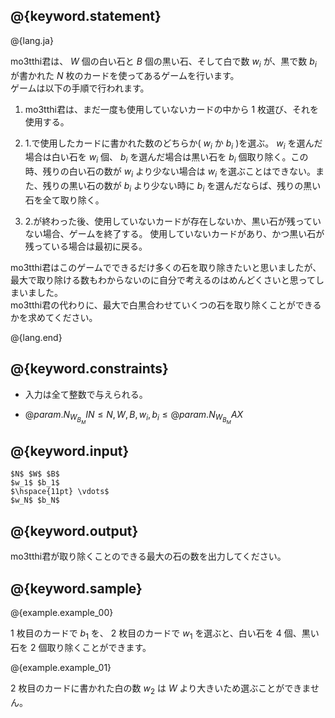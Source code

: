 ## @{keyword.statement}

@{lang.ja}

  mo3tthi君は、 $W$ 個の白い石と $B$ 個の黒い石、そして白で数 $w_i$ が、黒で数 $b_i$ が書かれた $N$ 枚のカードを使ってあるゲームを行います。  
  ゲームは以下の手順で行われます。

1. mo3tthi君は、まだ一度も使用していないカードの中から $1$ 枚選び、それを使用する。

2. 1.で使用したカードに書かれた数のどちらか( $w_i$ か $b_i$ )を選ぶ。 $w_i$ を選んだ場合は白い石を $w_i$ 個、 $b_i$ を選んだ場合は黒い石を $b_i$ 個取り除く。この時、残りの白い石の数が $w_i$ より少ない場合は $w_i$ を選ぶことはできない。また、残りの黒い石の数が $b_i$ より少ない時に $b_i$ を選んだならば、残りの黒い石を全て取り除く。

3. 2.が終わった後、使用していないカードが存在しないか、黒い石が残っていない場合、ゲームを終了する。 使用していないカードがあり、かつ黒い石が残っている場合は最初に戻る。 

  mo3tthi君はこのゲームでできるだけ多くの石を取り除きたいと思いましたが、最大で取り除ける数もわからないのに自分で考えるのはめんどくさいと思ってしまいました。  
  mo3tthi君の代わりに、最大で白黒合わせていくつの石を取り除くことができるかを求めてください。

@{lang.end}

## @{keyword.constraints}
- 入力は全て整数で与えられる。

- $@{param.N_W_B_MIN} \leq N,W,B,w_i,b_i \leq @{param.N_W_B_MAX}$


## @{keyword.input}

```
$N$ $W$ $B$
$w_1$ $b_1$
$\hspace{11pt} \vdots$
$w_N$ $b_N$
```

## @{keyword.output}

mo3tthi君が取り除くことのできる最大の石の数を出力してください。

## @{keyword.sample}

@{example.example_00}

 $1$ 枚目のカードで $b_1$ を、 $2$ 枚目のカードで $w_1$ を選ぶと、白い石を $4$ 個、黒い石を $2$ 個取り除くことができます。

@{example.example_01}

 $2$ 枚目のカードに書かれた白の数 $w_2$ は $W$ より大きいため選ぶことができません。